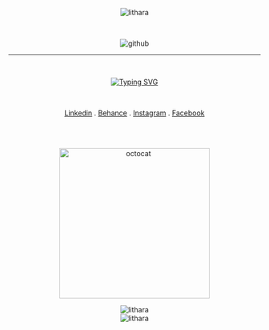 <div align = "center">

<p align="center">
 <img src="https://komarev.com/ghpvc/?username=lithara&label=Profile%20views&color=0e75b6&style=flat" alt="lithara"/> 
</p>

<br>

![github](https://user-images.githubusercontent.com/113939177/234396050-8e44459d-62d7-45fe-90f1-e85ef09cbe03.gif)

<hr>

<br>

<a href="https://git.io/typing-svg"><img src="https://readme-typing-svg.demolab.com?font=Fira+Code&size=24&color=FFFFFF&center=true&width=435&lines=UI+%2F+UX+Designer;Web+Development+Enthusiast;Undergraduate" alt="Typing SVG" /></a>

<!--<h3 align="center">UI/UX Designer | Web Development Enthusiast | Undergraduate</h3>-->

<br>

<a href ="https://www.linkedin.com/in/lithara-perera/"> Linkedin</a> .
<a href ="https://www.behance.net/lithara-perera"> Behance</a> .
<a href ="https://www.instagram.com/lithara.perera/"> Instagram</a> .
<a href ="https://web.facebook.com/lithara.perera.1/"> Facebook</a>

<br>
<br>

<span><img align="center"  alt="octocat" width="300" src="https://octodex.github.com/images/hula_loop_octodex03.gif"></span>
 
<div align="center">
  <img align = "center" src = "https://github-readme-stats.vercel.app/api/top-langs/?username=lithara&layout=compact&theme=chartreuse-dark" alt="lithara" />
</div>

<div align="center">
  <img align="center" src="https://github-readme-streak-stats.herokuapp.com/?user=lithara&theme=chartreuse-dark" alt="lithara" />
</div>

</div>
